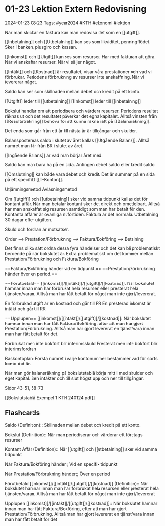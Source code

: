 # 01-23 Lektion Extern Redovisning

2024-01-23 08:23
Tags: #year2024 #KTH #ekonomi #lektion

När man skickar en faktura kan man redovisa det som en [[utgift]].

[[Inbetalning]] och [[Utbetalning]] kan ses som likviditet, penningflödet. Sker i banken, plusgiro och kassan.

[[Inkomst]] och [[Utgift]] kan ses som resurser. Har med fakturan att göra. När vi anskaffar resurser. När vi säljer något.

[[Intäkt]] och [[Kostnad]] är resultatet, visar våra prestationer och vad vi förbrukar. Periodens förbrukning av resurser inte anskaffning. När vi levererar något.

Saldo kan ses som skillnaden mellan debet och kredit på ett konto.

[[Utgift]] leder till [[utbetalning]]
[[Inkomst]] leder till [[inbetalning]]

Bokslut handlar om att periodisera och värdera resurser. Periodens resultat räknas ut och det resultatet påverkar det egna kapitalet. Alltså vinsten från [[Resultaträkning]] behövs för att kunna räkna rätt på [[Balansräkning]].

Det enda som går från ett år till nästa år är tillgångar och skulder.

Balansposternas saldo i slutet av året kallas [[Utgående Balans]]. Alltså numret man får från BR i slutet av året.

[[Ingående Balans]] är vad man börjar året med.

Saldo kan man bara ha på en sida. Antingen debet saldo eller kredit saldo

[[Omslutning]] kan både vara debet och kredit. Det är summan på en sida på ett specifikt [[T-Konton]].

Utjämningsmetod
Avläsningsmetod

Om [[utgift]] och [[utbetalning]] sker vid samma tidpunkt kallas det för kontant affär. När man betalar kontant sker det direkt och omedelbart. Alltså har man anskaffat sig resursen samtidigt som man har betalt för den. Kontanta affärer är ovanliga nuförtiden. Faktura är det normala. Utbetalning 30 dagar efter utgiften.

Skuld och fordran är motsatser.

Order --> Prestation/Förbrukning --> Faktura/Bokföring --> Betalning

Det finns olika sätt ordna dessa fyra händelser och det kan bli problematiskt beroende på när bokslutet är. Extra problematiskt om det kommer mellan Prestation/Förbrukning och Faktura/Bokföring.

==Faktura/Bokföring händer vid en tidpunkt.==
==Prestation/Förbrukning händer över en period.==

==Förutbetald== [[inkomst]]/[[intäkt]]/[[utgift]]/[[kostnad]]: När bokslutet hamnar innan man har förbrukat hela resursen eller presterat hela tjänsten/varan. Alltså man har fått betalt för något man inte gjort/levererat.

En förbrukad utgift är en kostnad och går till RR
En presterad inkomst är intäkt och går till RR

==Upplupen== [[inkomst]]/[[intäkt]]/[[utgift]]/[[kostnad]]: När bokslutet hamnar innan man har fått Faktura/Bokföring, efter att man har gjort Prestation/Förbrukning. Alltså man har gjort levererat en tjänst/vara innan man har fått betalt för det.

Förbrukat men inte bokfört blir interimsskuld
Presterat men inte bokfört blir interimsfordran

Baskontoplan: Första numret i varje kontonummer bestämmer vad för sorts konto det är.

När man gör balansräkning på bokslutstablå börja mitt i med skulder och eget kapital. Sen intäkter och till slut högst upp och ner till tillgångar.

Sidor 43-51, 58-73

[[Bokslutstablå Exempel 1 KTH 240124.pdf]]

## Flashcards

Saldo (Definition):: Skillnaden mellan debet och kredit på ett konto.

Bokslut (Definition):: När man periodiserar och värderar ett företags resurser

Kontant Affär (Definition):: När [[utgift]] och [[utbetalning]] sker vid samma tidpunkt

När Faktura/Bokföring händer;; Vid en specifik tidpunkt

När Prestation/Förbrukning händer;; Över en period

Förutbetald [[inkomst]]/[[intäkt]]/[[utgift]]/[[kostnad]] (Definition):: När bokslutet hamnar innan man har förbrukat hela resursen eller presterat hela tjänsten/varan. Alltså man har fått betalt för något man inte gjort/levererat

Upplupen [[inkomst]]/[[intäkt]]/[[utgift]]/[[kostnad]]:: När bokslutet hamnar innan man har fått Faktura/Bokföring, efter att man har gjort Prestation/Förbrukning. Alltså man har gjort levererat en tjänst/vara innan man har fått betalt för det

